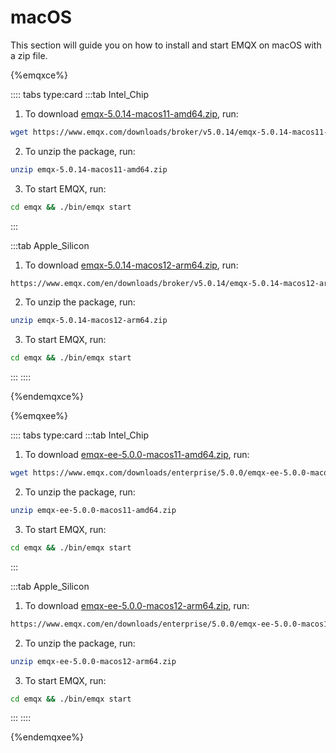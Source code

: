 # macOS

This section will guide you on how to install and start EMQX on macOS with a zip file.

{%emqxce%}

:::: tabs type:card
:::tab Intel_Chip

1. To download [emqx-5.0.14-macos11-amd64.zip](https://www.emqx.com/downloads/broker/v5.0.14/emqx-5.0.14-macos11-amd64.zip), run:

```bash
wget https://www.emqx.com/downloads/broker/v5.0.14/emqx-5.0.14-macos11-amd64.zip
```

2. To unzip the package, run:

```bash
unzip emqx-5.0.14-macos11-amd64.zip
```

3. To start EMQX, run:

```bash
cd emqx && ./bin/emqx start
```

:::

:::tab Apple_Silicon

1. To download [emqx-5.0.14-macos12-arm64.zip](https://www.emqx.com/en/downloads/broker/v5.0.14/emqx-5.0.14-macos12-arm64.zip), run:

```bash
https://www.emqx.com/en/downloads/broker/v5.0.14/emqx-5.0.14-macos12-arm64.zip
```

2. To unzip the package, run:

```bash
unzip emqx-5.0.14-macos12-arm64.zip
```

3. To start EMQX, run:

```bash
cd emqx && ./bin/emqx start
```

:::
::::



{%endemqxce%}

{%emqxee%}

:::: tabs type:card
:::tab Intel_Chip

1. To download [emqx-ee-5.0.0-macos11-amd64.zip](https://www.emqx.com/downloads/enterprise/5.0.0/emqx-ee-5.0.0-macos11-amd64.zip), run:

```bash
wget https://www.emqx.com/downloads/enterprise/5.0.0/emqx-ee-5.0.0-macos11-amd64.zip
```

2. To unzip the package, run:

```bash
unzip emqx-ee-5.0.0-macos11-amd64.zip
```

3. To start EMQX, run:

```bash
cd emqx && ./bin/emqx start
```

:::

:::tab Apple_Silicon

1. To download [emqx-ee-5.0.0-macos12-arm64.zip](https://www.emqx.com/en/downloads/enterprise/5.0.0/emqx-ee-5.0.0-macos12-arm64.zip), run:

```bash
https://www.emqx.com/en/downloads/enterprise/5.0.0/emqx-ee-5.0.0-macos12-arm64.zip
```

2. To unzip the package, run:

```bash
unzip emqx-ee-5.0.0-macos12-arm64.zip
```

3. To start EMQX, run:

```bash
cd emqx && ./bin/emqx start
```

:::
::::


{%endemqxee%}